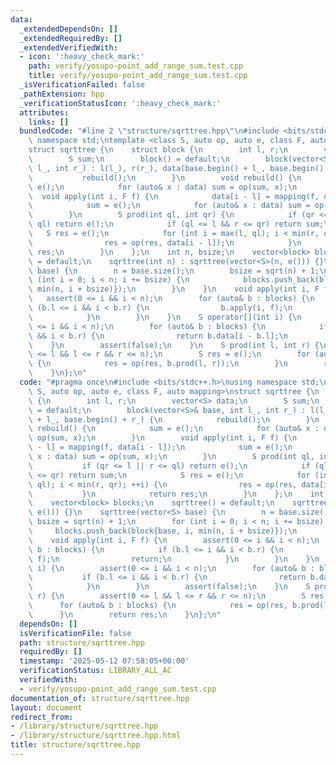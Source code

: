 ```yaml
---
data:
  _extendedDependsOn: []
  _extendedRequiredBy: []
  _extendedVerifiedWith:
  - icon: ':heavy_check_mark:'
    path: verify/yosupo-point_add_range_sum.test.cpp
    title: verify/yosupo-point_add_range_sum.test.cpp
  _isVerificationFailed: false
  _pathExtension: hpp
  _verificationStatusIcon: ':heavy_check_mark:'
  attributes:
    links: []
  bundledCode: "#line 2 \"structure/sqrttree.hpp\"\n#include <bits/stdc++.h>\nusing\
    \ namespace std;\ntemplate <class S, auto op, auto e, class F, auto mapping>\n\
    struct sqrttree {\n    struct block {\n        int l, r;\n        vector<S> data;\n\
    \        S sum;\n        block() = default;\n        block(vector<S>& base, int\
    \ l_, int r_) : l(l_), r(r_), data(base.begin() + l_, base.begin() + r_) {\n \
    \           rebuild();\n        }\n        void rebuild() {\n            sum =\
    \ e();\n            for (auto& x : data) sum = op(sum, x);\n        }\n      \
    \  void apply(int i, F f) {\n            data[i - l] = mapping(f, data[i - l]);\n\
    \            sum = e();\n            for (auto& x : data) sum = op(sum, x);\n\
    \        }\n        S prod(int ql, int qr) {\n            if (qr <= l || r <=\
    \ ql) return e();\n            if (ql <= l && r <= qr) return sum;\n         \
    \   S res = e();\n            for (int i = max(l, ql); i < min(r, qr); ++i) {\n\
    \                res = op(res, data[i - l]);\n            }\n            return\
    \ res;\n        }\n    };\n    int n, bsize;\n    vector<block> blocks;\n    sqrttree()\
    \ = default;\n    sqrttree(int n) : sqrttree(vector<S>(n, e())) {}\n    sqrttree(vector<S>\
    \ base) {\n        n = base.size();\n        bsize = sqrt(n) + 1;\n        for\
    \ (int i = 0; i < n; i += bsize) {\n            blocks.push_back(block{base, i,\
    \ min(n, i + bsize)});\n        }\n    }\n    void apply(int i, F f) {\n     \
    \   assert(0 <= i && i < n);\n        for (auto& b : blocks) {\n            if\
    \ (b.l <= i && i < b.r) {\n                b.apply(i, f);\n                return;\n\
    \            }\n        }\n    }\n    S operator[](int i) {\n        assert(0\
    \ <= i && i < n);\n        for (auto& b : blocks) {\n            if (b.l <= i\
    \ && i < b.r) {\n                return b.data[i - b.l];\n            }\n    \
    \    }\n        assert(false);\n    }\n    S prod(int l, int r) {\n        assert(0\
    \ <= l && l <= r && r <= n);\n        S res = e();\n        for (auto& b : blocks)\
    \ {\n            res = op(res, b.prod(l, r));\n        }\n        return res;\n\
    \    }\n};\n"
  code: "#pragma once\n#include <bits/stdc++.h>\nusing namespace std;\ntemplate <class\
    \ S, auto op, auto e, class F, auto mapping>\nstruct sqrttree {\n    struct block\
    \ {\n        int l, r;\n        vector<S> data;\n        S sum;\n        block()\
    \ = default;\n        block(vector<S>& base, int l_, int r_) : l(l_), r(r_), data(base.begin()\
    \ + l_, base.begin() + r_) {\n            rebuild();\n        }\n        void\
    \ rebuild() {\n            sum = e();\n            for (auto& x : data) sum =\
    \ op(sum, x);\n        }\n        void apply(int i, F f) {\n            data[i\
    \ - l] = mapping(f, data[i - l]);\n            sum = e();\n            for (auto&\
    \ x : data) sum = op(sum, x);\n        }\n        S prod(int ql, int qr) {\n \
    \           if (qr <= l || r <= ql) return e();\n            if (ql <= l && r\
    \ <= qr) return sum;\n            S res = e();\n            for (int i = max(l,\
    \ ql); i < min(r, qr); ++i) {\n                res = op(res, data[i - l]);\n \
    \           }\n            return res;\n        }\n    };\n    int n, bsize;\n\
    \    vector<block> blocks;\n    sqrttree() = default;\n    sqrttree(int n) : sqrttree(vector<S>(n,\
    \ e())) {}\n    sqrttree(vector<S> base) {\n        n = base.size();\n       \
    \ bsize = sqrt(n) + 1;\n        for (int i = 0; i < n; i += bsize) {\n       \
    \     blocks.push_back(block{base, i, min(n, i + bsize)});\n        }\n    }\n\
    \    void apply(int i, F f) {\n        assert(0 <= i && i < n);\n        for (auto&\
    \ b : blocks) {\n            if (b.l <= i && i < b.r) {\n                b.apply(i,\
    \ f);\n                return;\n            }\n        }\n    }\n    S operator[](int\
    \ i) {\n        assert(0 <= i && i < n);\n        for (auto& b : blocks) {\n \
    \           if (b.l <= i && i < b.r) {\n                return b.data[i - b.l];\n\
    \            }\n        }\n        assert(false);\n    }\n    S prod(int l, int\
    \ r) {\n        assert(0 <= l && l <= r && r <= n);\n        S res = e();\n  \
    \      for (auto& b : blocks) {\n            res = op(res, b.prod(l, r));\n  \
    \      }\n        return res;\n    }\n};\n"
  dependsOn: []
  isVerificationFile: false
  path: structure/sqrttree.hpp
  requiredBy: []
  timestamp: '2025-05-12 07:58:05+00:00'
  verificationStatus: LIBRARY_ALL_AC
  verifiedWith:
  - verify/yosupo-point_add_range_sum.test.cpp
documentation_of: structure/sqrttree.hpp
layout: document
redirect_from:
- /library/structure/sqrttree.hpp
- /library/structure/sqrttree.hpp.html
title: structure/sqrttree.hpp
---
```

